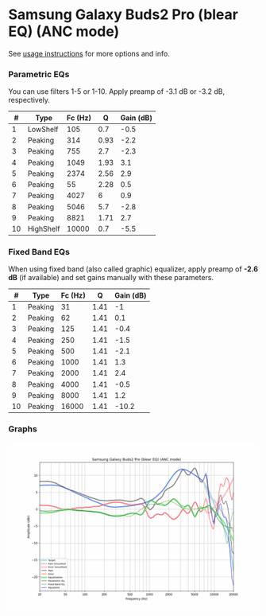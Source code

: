 # Samsung Galaxy Buds2 Pro (blear EQ) (ANC mode)
See [usage instructions](https://github.com/jaakkopasanen/AutoEq#usage) for more options and info.

### Parametric EQs
You can use filters 1-5 or 1-10. Apply preamp of -3.1 dB or -3.2 dB, respectively.

|   # | Type      |   Fc (Hz) |    Q |   Gain (dB) |
|-----|-----------|-----------|------|-------------|
|   1 | LowShelf  |       105 | 0.7  |        -0.5 |
|   2 | Peaking   |       314 | 0.93 |        -2.2 |
|   3 | Peaking   |       755 | 2.7  |        -2.3 |
|   4 | Peaking   |      1049 | 1.93 |         3.1 |
|   5 | Peaking   |      2374 | 2.56 |         2.9 |
|   6 | Peaking   |        55 | 2.28 |         0.5 |
|   7 | Peaking   |      4027 | 6    |         0.9 |
|   8 | Peaking   |      5046 | 5.7  |        -2.8 |
|   9 | Peaking   |      8821 | 1.71 |         2.7 |
|  10 | HighShelf |     10000 | 0.7  |        -5.5 |

### Fixed Band EQs
When using fixed band (also called graphic) equalizer, apply preamp of **-2.6 dB** (if available) and set gains manually with these parameters.

|   # | Type    |   Fc (Hz) |    Q |   Gain (dB) |
|-----|---------|-----------|------|-------------|
|   1 | Peaking |        31 | 1.41 |        -1   |
|   2 | Peaking |        62 | 1.41 |         0.1 |
|   3 | Peaking |       125 | 1.41 |        -0.4 |
|   4 | Peaking |       250 | 1.41 |        -1.5 |
|   5 | Peaking |       500 | 1.41 |        -2.1 |
|   6 | Peaking |      1000 | 1.41 |         1.3 |
|   7 | Peaking |      2000 | 1.41 |         2.4 |
|   8 | Peaking |      4000 | 1.41 |        -0.5 |
|   9 | Peaking |      8000 | 1.41 |         1.2 |
|  10 | Peaking |     16000 | 1.41 |       -10.2 |

### Graphs
![](./Samsung%20Galaxy%20Buds2%20Pro%20(blear%20EQ)%20(ANC%20mode).png)
